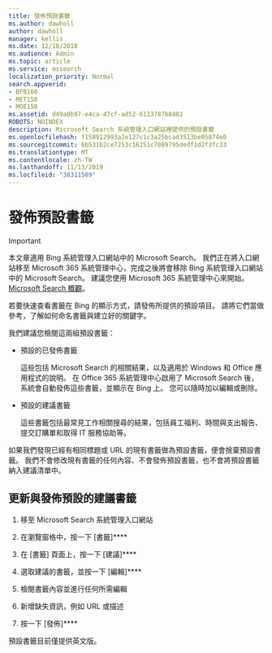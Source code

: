```yaml
---
title: 發佈預設書籤
ms.author: dawholl
author: dawholl
manager: kellis
ms.date: 12/18/2018
ms.audience: Admin
ms.topic: article
ms.service: mssearch
localization_priority: Normal
search.appverid:
- BFB160
- MET150
- MOE150
ms.assetid: d49a0b97-e4ca-47cf-ad52-6113787b8402
ROBOTS: NOINDEX
description: Microsoft Search 系統管理入口網站裡提供的預設書籤
ms.openlocfilehash: f158912993a2e127c1c3a25bcad3513be05874e0
ms.sourcegitcommit: 6b531b2ce7253c16251c7089795dedf1d2f3fc33
ms.translationtype: MT
ms.contentlocale: zh-TW
ms.lasthandoff: 11/13/2019
ms.locfileid: "38311509"
---
```

# <a name="publish-default-bookmarks"></a>發佈預設書籤

> [!IMPORTANT]
> 本文章適用 Bing 系統管理入口網站中的 Microsoft Search。 我們正在將入口網站移至 Microsoft 365 系統管理中心，完成之後將會移除 Bing 系統管理入口網站中的 Microsoft Search。 建議您使用 Microsoft 365 系統管理中心來開始。 [Microsoft Search 概觀](overview-microsoft-search.md)。

若要快速查看書籤在 Bing 的顯示方式，請發佈所提供的預設項目。 請將它們當做參考，了解如何命名書籤與建立好的關鍵字。
  
我們建議您檢閱這兩組預設書籤：
  
- 預設的已發佈書籤
    
    這些包括 Microsoft Search 的相關結果，以及適用於 Windows 和 Office 應用程式的說明。 在 Office 365 系統管理中心啟用了 Microsoft Search 後，系統會自動發佈這些書籤，並顯示在 Bing 上。 您可以隨時加以編輯或刪除。
    
- 預設的建議書籤
    
    這些書籤包括最常見工作相關搜尋的結果，包括員工福利、時間與支出報告、提交訂購單和取得 IT 服務協助等。
    
如果我們發現已經有相同標題或 URL 的現有書籤做為預設書籤，便會捨棄預設書籤。 我們不會修改現有書籤的任何內容、不會發佈預設書籤，也不會將預設書籤納入建議清單中。
  
## <a name="update-and-publish-a-default-suggested-bookmark"></a>更新與發佈預設的建議書籤

1. 移至 Microsoft Search 系統管理入口網站
    
2. 在瀏覽窗格中，按一下 [書籤]****
    
3. 在 [書籤] 頁面上，按一下 [建議]****
    
4. 選取建議的書籤，並按一下 [編輯]****
    
5. 檢閱書籤內容並進行任何所需編輯
    
6. 新增缺失資訊，例如 URL 或描述
    
7. 按一下 [發佈]****
    
預設書籤目前僅提供英文版。 

  

